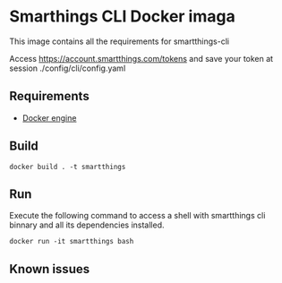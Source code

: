 # Smarthings CLI Docker imaga

This image contains all the requirements for smartthings-cli

Access https://account.smartthings.com/tokens and save your token at session ./config/cli/config.yaml

## Requirements
 - [Docker engine](https://www.docker.com/get-started)
 
## Build
```console
docker build . -t smartthings
```

## Run
Execute the following command to access a shell with smartthings cli binnary and all its dependencies installed.

```console
docker run -it smartthings bash
```

## Known issues

